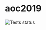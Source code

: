# aoc2019

<img alt="Tests status" src="https://github.com/marcboquet/aoc2019/workflows/Swift/badge.svg" />
